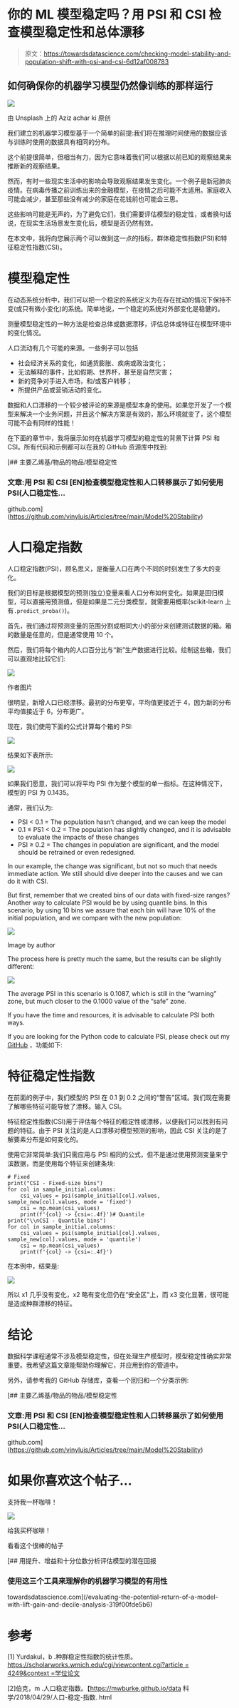 # 你的 ML 模型稳定吗？用 PSI 和 CSI 检查模型稳定性和总体漂移

> 原文：<https://towardsdatascience.com/checking-model-stability-and-population-shift-with-psi-and-csi-6d12af008783>

## 如何确保你的机器学习模型仍然像训练的那样运行

![](img/029eb0d1af102fc48f98e1726981bbaa.png)

由 Unsplash 上的 Aziz achar ki 原创

我们建立的机器学习模型基于一个简单的前提:我们将在推理时间使用的数据应该与训练时使用的数据具有相同的分布。

这个前提很简单，但相当有力，因为它意味着我们可以根据以前已知的观察结果来推断新的观察结果。

然而，有时一些现实生活中的影响会导致观察结果发生变化。一个例子是新冠肺炎疫情。在病毒传播之前训练出来的金融模型，在疫情之后可能不太适用。家庭收入可能会减少，甚至那些没有减少的家庭在花钱前也可能会三思。

这些影响可能是无声的，为了避免它们，我们需要评估模型的稳定性，或者换句话说，在现实生活场景发生变化后，模型是否仍然有效。

在本文中，我将向您展示两个可以做到这一点的指标，群体稳定性指数(PSI)和特征稳定性指数(CSI)。

# 模型稳定性

在动态系统分析中，我们可以把一个稳定的系统定义为在存在扰动的情况下保持不变(或只有微小变化)的系统。简单地说，一个稳定的系统对外部变化是稳健的。

测量模型稳定性的一种方法是检查总体或数据漂移，评估总体或特征在模型环境中的变化情况。

人口流动有几个可能的来源。一些例子可以包括

*   社会经济关系的变化，如通货膨胀、疾病或政治变化；
*   无法解释的事件，比如假期、世界杯，甚至是自然灾害；
*   新的竞争对手进入市场，和/或客户转移；
*   所提供产品或营销活动的变化。

数据和人口漂移的一个较少被评论的来源是模型本身的使用。如果您开发了一个模型来解决一个业务问题，并且这个解决方案是有效的，那么环境就变了，这个模型可能不会有同样的性能！

在下面的章节中，我将展示如何在机器学习模型的稳定性的背景下计算 PSI 和 CSI。所有代码和示例都可以在我的 GitHub 资源库中找到:

[](https://github.com/vinyluis/Articles/tree/main/Model%20Stability) [## 主要乙烯基/物品的物品/模型稳定性

### 文章:用 PSI 和 CSI [EN]检查模型稳定性和人口转移展示了如何使用 PSI(人口稳定性…

github.com](https://github.com/vinyluis/Articles/tree/main/Model%20Stability) 

# 人口稳定指数

人口稳定指数(PSI)，顾名思义，是衡量人口在两个不同的时刻发生了多大的变化。

我们的目标是根据模型的预测(独立)变量来看人口分布如何变化。如果是回归模型，可以直接用预测值，但是如果是二元分类模型，就需要用概率(scikit-learn 上有`.predict_proba()`)。

首先，我们通过将预测变量的范围分割成相同大小的部分来创建测试数据的箱。箱的数量是任意的，但是通常使用 10 个。

然后，我们将每个箱内的人口百分比与“新”生产数据进行比较。绘制这些箱，我们可以直观地比较它们:

![](img/c4c693696b05f24c75927cc4b4b2ceeb.png)

作者图片

很明显，新增人口已经漂移。最初的分布更窄，平均值更接近于 4，因为新的分布平均值接近于 6，分布更广。

现在，我们使用下面的公式计算每个箱的 PSI:

![](img/cadeb6f0398f020651d80a659b6d01f4.png)

结果如下表所示:

![](img/1045957242846a067d86c83ff4bb06fc.png)

如果我们愿意，我们可以将平均 PSI 作为整个模型的单一指标。在这种情况下，模型的 PSI 为 0.1435。

通常，我们认为:

*   PSI < 0.1 = The population hasn’t changed, and we can keep the model
*   0.1 ≤ PS1 < 0.2 = The population has slightly changed, and it is advisable to evaluate the impacts of these changes
*   PSI ≥ 0.2 = The changes in population are significant, and the model should be retrained or even redesigned.

In our example, the change was significant, but not so much that needs immediate action. We still should dive deeper into the causes and we can do it with CSI.

But first, remember that we created bins of our data with fixed-size ranges? Another way to calculate PSI would be by using quantile bins. In this scenario, by using 10 bins we assure that each bin will have 10% of the initial population, and we compare with the new population:

![](img/d29acfb1f188f0b3b5e92bb636f8cfc4.png)

Image by author

The process here is pretty much the same, but the results can be slightly different:

![](img/2e745063e9284b3db3948673481d5a48.png)

The average PSI in this scenario is 0.1087, which is still in the “warning” zone, but much closer to the 0.1000 value of the “safe” zone.

If you have the time and resources, it is advisable to calculate PSI both ways.

If you are looking for the Python code to calculate PSI, please check out my [GitHub](https://github.com/vinyluis/Articles/tree/main/Model%20Stability) ，功能如下:

# 特征稳定性指数

在前面的例子中，我们模型的 PSI 在 0.1 到 0.2 之间的“警告”区域。我们现在需要了解哪些特征可能导致了漂移。输入 CSI。

特征稳定性指数(CSI)用于评估每个特征的稳定性或漂移，以便我们可以找到有问题的特征。由于 PSI 关注的是人口漂移对模型预测的影响，因此 CSI 关注的是了解要素分布是如何变化的。

使用它非常简单:我们只需应用与 PSI 相同的公式，但不是通过使用预测变量来宁滨数据，而是使用每个特征来创建条块:

```
# Fixed
print("CSI - Fixed-size bins")
for col in sample_initial.columns:
    csi_values = psi(sample_initial[col].values, sample_new[col].values, mode = 'fixed')
    csi = np.mean(csi_values)
    print(f'{col} -> {csi=:.4f}')# Quantile
print("\\nCSI - Quantile bins")
for col in sample_initial.columns:
    csi_values = psi(sample_initial[col].values, sample_new[col].values, mode = 'quantile')
    csi = np.mean(csi_values)
    print(f'{col} -> {csi=:.4f}')
```

在本例中，结果是:

![](img/829e9db772e1f07924617be76932af75.png)

所以 x1 几乎没有变化，x2 略有变化但仍在“安全区”上，而 x3 变化显著，很可能是造成种群漂移的特征。

# 结论

数据科学课程通常不涉及模型稳定性，但在处理生产模型时，模型稳定性确实非常重要。我希望这篇文章能帮助你理解它，并应用到你的管道中。

另外，请参考我的 GitHub 存储库，查看一个回归和一个分类示例:

[](https://github.com/vinyluis/Articles/tree/main/Model%20Stability) [## 主要乙烯基/物品的物品/模型稳定性

### 文章:用 PSI 和 CSI [EN]检查模型稳定性和人口转移展示了如何使用 PSI(人口稳定性…

github.com](https://github.com/vinyluis/Articles/tree/main/Model%20Stability) 

# 如果你喜欢这个帖子…

支持我一杯咖啡！

[![](img/acf4154cfebdc13859934db49fd502cf.png)](https://www.buymeacoffee.com/vinitrevisan)

给我买杯咖啡！

看看这个很棒的帖子

[](/evaluating-the-potential-return-of-a-model-with-lift-gain-and-decile-analysis-319f00fde5b6) [## 用提升、增益和十分位数分析评估模型的潜在回报

### 使用这三个工具来理解你的机器学习模型的有用性

towardsdatascience.com](/evaluating-the-potential-return-of-a-model-with-lift-gain-and-decile-analysis-319f00fde5b6) 

# 参考

[1] Yurdakul，b .种群稳定性指数的统计性质。[https://scholarworks.wmich.edu/cgi/viewcontent.cgi?article = 4249&context =学位论文](https://scholarworks.wmich.edu/cgi/viewcontent.cgi?article=4249&context=dissertations)

[2]伯克，m .人口稳定指数。【https://mwburke.github.io/data 科学/2018/04/29/人口-稳定-指数. html